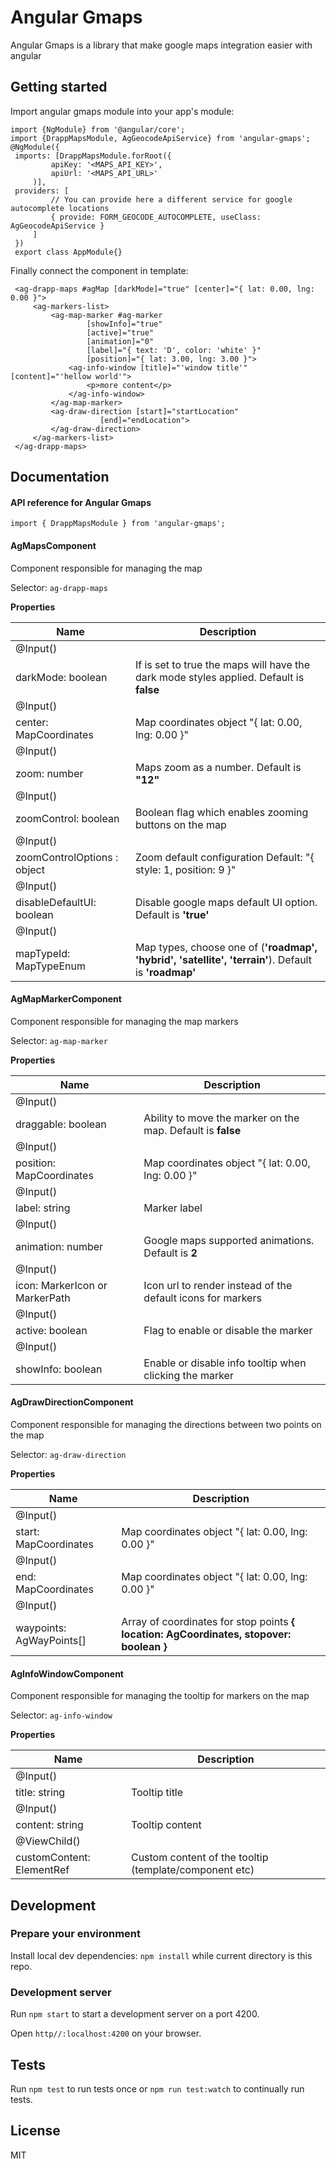 
# Angular Gmaps

Angular Gmaps is a library that make google maps integration easier with angular

## Getting started

Import angular gmaps module into your app's module:

    import {NgModule} from '@angular/core';
    import {DrappMapsModule, AgGeocodeApiService} from 'angular-gmaps';
    @NgModule({
     imports: [DrappMapsModule.forRoot({
		     apiKey: '<MAPS_API_KEY>',
		     apiUrl: '<MAPS_API_URL>'
	     )],
     providers: [
		     // You can provide here a different service for google autocomplete locations
		     { provide: FORM_GEOCODE_AUTOCOMPLETE, useClass: AgGeocodeApiService }
	     ]
     })
     export class AppModule{}

 Finally connect the component in  template:
```
 <ag-drapp-maps #agMap [darkMode]="true" [center]="{ lat: 0.00, lng: 0.00 }">
	 <ag-markers-list>
		 <ag-map-marker #ag-marker
				 [showInfo]="true"
				 [active]="true"
				 [animation]="0"
				 [label]="{ text: 'D', color: 'white' }"
				 [position]="{ lat: 3.00, lng: 3.00 }">
			 <ag-info-window [title]="'window title'" [content]="'hellow world'">
				 <p>more content</p>
			 </ag-info-window>
		 </ag-map-marker>
		 <ag-draw-direction [start]="startLocation"
				    [end]="endLocation">
	     </ag-draw-direction>
	 </ag-markers-list>
 </ag-drapp-maps>
 ```

 ## Documentation
#### API reference for Angular Gmaps
    import { DrappMapsModule } from 'angular-gmaps';
#### AgMapsComponent
Component responsible for managing the map

Selector: `ag-drapp-maps`

**Properties**

| Name | Description |
|------|-------------|
| @Input()
  darkMode: boolean| If is set to true the maps will have the dark mode styles applied. Default is **false** |
| @Input()
  center: MapCoordinates| Map coordinates object "{ lat: 0.00, lng: 0.00 }" |
| @Input()
  zoom: number| Maps zoom as a number. Default is **"12"**
| @Input()
  zoomControl: boolean| Boolean flag which enables zooming buttons on the map |
| @Input()
  zoomControlOptions : object | Zoom default configuration Default: "{ style: 1, position: 9 }"|
| @Input()
  disableDefaultUI: boolean | Disable google maps default UI option. Default is **'true'**  |
| @Input()
  mapTypeId: MapTypeEnum | Map types, choose one of (**'roadmap', 'hybrid', 'satellite', 'terrain'**). Default is **'roadmap'** |

#### AgMapMarkerComponent
Component responsible for managing the map markers

Selector: `ag-map-marker`

**Properties**

| Name | Description |
|------|-------------|
| @Input()
  draggable: boolean| Ability to move the marker on the map. Default is **false** |
| @Input()
  position: MapCoordinates| Map coordinates object "{ lat: 0.00, lng: 0.00 }" |
| @Input()
  label: string | Marker label
| @Input()
  animation: number| Google maps supported animations. Default is **2**|
| @Input()
  icon: MarkerIcon or MarkerPath | Icon url to render instead of the default icons for markers|
| @Input()
  active: boolean | Flag to enable or disable the marker |
| @Input()
  showInfo: boolean| Enable or disable info tooltip when clicking the marker |

#### AgDrawDirectionComponent
Component responsible for managing the directions between two points on the map

Selector: `ag-draw-direction`

**Properties**

| Name | Description |
|------|-------------|
| @Input()
  start: MapCoordinates| Map coordinates object "{ lat: 0.00, lng: 0.00 }" |
| @Input()
  end: MapCoordinates| Map coordinates object "{ lat: 0.00, lng: 0.00 }" |
| @Input()
  waypoints: AgWayPoints[] | Array of coordinates for stop points **{ location: AgCoordinates, stopover: boolean }**|

#### AgInfoWindowComponent
Component responsible for managing the tooltip for markers on the map

Selector: `ag-info-window`

**Properties**

| Name | Description |
|------|-------------|
| @Input()
  title: string| Tooltip title |
| @Input()
  content: string| Tooltip content|
| @ViewChild()
  customContent: ElementRef | Custom content of the tooltip (template/component etc)|

## Development

### Prepare your environment

Install local dev dependencies: `npm install` while current directory is this repo.

### Development server

Run `npm start` to start a development server on a port 4200.

Open `http//:localhost:4200` on your browser.

## Tests

Run `npm test` to run tests once or `npm run test:watch` to continually run tests.

## License

MIT

